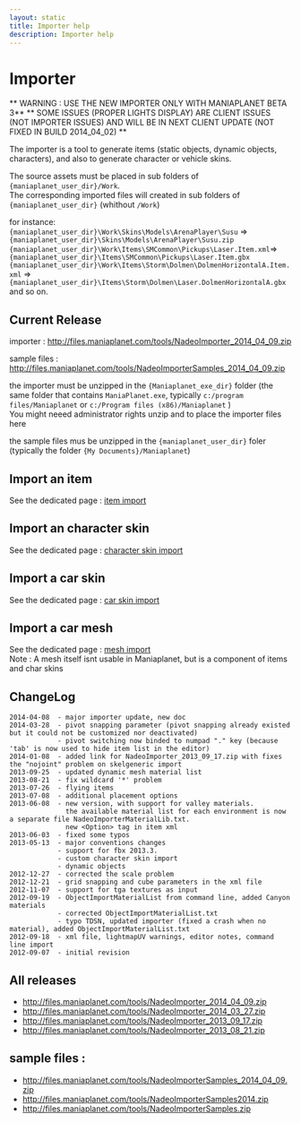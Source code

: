 ```yaml
---
layout: static
title: Importer help 
description: Importer help 
---
```

Importer
=
** WARNING : USE THE NEW IMPORTER ONLY WITH MANIAPLANET BETA 3** 
** SOME ISSUES (PROPER LIGHTS DISPLAY) ARE CLIENT ISSUES (NOT IMPORTER ISSUES) AND WILL BE IN NEXT CLIENT UPDATE (NOT FIXED IN BUILD 2014_04_02) **

The importer is a tool to generate items (static objects, dynamic objects, characters), and also to generate character or vehicle skins.


The source assets must be placed in sub folders of `{maniaplanet_user_dir}/Work`.  
The corresponding imported files will created in sub folders of `{maniaplanet_user_dir}` (whithout `/Work`)  

for instance:  
`{maniaplanet_user_dir}\Work\Skins\Models\ArenaPlayer\Susu` => `{maniaplanet_user_dir}\Skins\Models\ArenaPlayer\Susu.zip`  
`{maniaplanet_user_dir}\Work\Items\SMCommon\Pickups\Laser.Item.xml`=>`{maniaplanet_user_dir}\Items\SMCommon\Pickups\Laser.Item.gbx`  
`{maniaplanet_user_dir}\Work\Items\Storm\Dolmen\DolmenHorizontalA.Item.xml` => `{maniaplanet_user_dir}\Items\Storm\Dolmen\Laser.DolmenHorizontalA.gbx`  
and so on.

Current Release
-
importer : http://files.maniaplanet.com/tools/NadeoImporter_2014_04_09.zip

sample files : http://files.maniaplanet.com/tools/NadeoImporterSamples_2014_04_09.zip


the importer must be unzipped in the `{Maniaplanet_exe_dir}` folder (the same folder that contains `ManiaPlanet.exe`, typically `c:/program files/Maniaplanet` or `c:/Program files (x86)/Maniaplanet` )  
You might neeed administrator rights unzip and to place the importer files here

the sample files mus be unzipped in the `{maniaplanet_user_dir}` foler (typically the folder `{My Documents}/Maniaplanet`)

Import an item
-
See the dedicated page : [item import](importer_item)

Import an character skin
-
See the dedicated page : [character skin import](importer_charskin)

Import a car skin
-
See the dedicated page : [car skin import](importer_carskin)

Import a car mesh
-
See the dedicated page : [mesh import](importer_mesh)  
Note : A mesh itself isnt usable in Maniaplanet, but is a component of items and char skins


ChangeLog
-
```
2014-04-08  - major importer update, new doc
2014-03-28  - pivot snapping parameter (pivot snapping already existed but it could not be customized nor deactivated)
			- pivot switching now binded to numpad "." key (because 'tab' is now used to hide item list in the editor)
2014-01-08  - added link for NadeoImporter_2013_09_17.zip with fixes the "nojoint" problem on skelgeneric import
2013-09-25	- updated dynamic mesh material list
2013-08-21  - fix wildcard '*' problem
2013-07-26 	- flying items
2013-07-08 	- additional placement options
2013-06-08  - new version, with support for valley materials.
			  the available material list for each environment is now a separate file NadeoImporterMaterialLib.txt.
			  new <Option> tag in item xml
2013-06-03  - fixed some typos
2013-05-13 	- major conventions changes
			- support for fbx 2013.3.
			- custom character skin import
			- dynamic objects
2012-12-27	- corrected the scale problem
2012-12-21	- grid snapping and cube parameters in the xml file
2012-11-07	- support for tga textures as input
2012-09-19 	- ObjectImportMaterialList from command line, added Canyon materials
			- corrected ObjectImportMaterialList.txt
			- typo TDSN, updated importer (fixed a crash when no material), added ObjectImportMaterialList.txt
2012-09-18	- xml file, lightmapUV warnings, editor notes, command line import
2012-09-07	- initial revision
```

All releases
--
- http://files.maniaplanet.com/tools/NadeoImporter_2014_04_09.zip
- http://files.maniaplanet.com/tools/NadeoImporter_2014_03_27.zip
- http://files.maniaplanet.com/tools/NadeoImporter_2013_09_17.zip
- http://files.maniaplanet.com/tools/NadeoImporter_2013_08_21.zip

sample files : 
--
- http://files.maniaplanet.com/tools/NadeoImporterSamples_2014_04_09.zip
- http://files.maniaplanet.com/tools/NadeoImporterSamples2014.zip
- http://files.maniaplanet.com/tools/NadeoImporterSamples.zip

